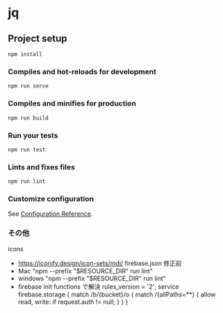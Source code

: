 # jq

## Project setup

```
npm install
```

### Compiles and hot-reloads for development

```
npm run serve
```

### Compiles and minifies for production

```
npm run build
```

### Run your tests

```
npm run test
```

### Lints and fixes files

```
npm run lint
```

### Customize configuration

See [Configuration Reference](https://cli.vuejs.org/config/).

### その他

icons

- https://iconify.design/icon-sets/mdi/
  firebase.json 修正前
- Mac "npm --prefix \"\$RESOURCE_DIR\" run lint"
- windows "npm --prefix \"\$RESOURCE_DIR\" run lint"
- firebase init functions で解決
  rules_version = '2';
  service firebase.storage {
  match /b/{bucket}/o {
  match /{allPaths=\*\*} {
  allow read, write: if request.auth != null;
  }
  }
  }
